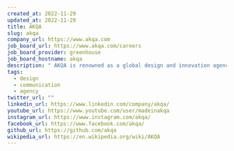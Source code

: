 ```yaml
---
created_at: 2022-11-29
updated_at: 2022-11-29
title: AKQA
slug: akqa
company_url: https://www.akqa.com
job_board_url: https://www.akqa.com/careers
job_board_provider: greenhouse
job_board_hostname: akqa
description: " AKQA is renowned as a global design and innovation agency."
tags:
  - design
  - communication
  - agency
twitter_url: ""
linkedin_url: https://www.linkedin.com/company/akqa/
youtube_url: https://www.youtube.com/user/madeinakqa
instagram_url: https://www.instagram.com/akqa/
facebook_url: https://www.facebook.com/akqa/
github_url: https://github.com/akqa
wikipedia_url: https://en.wikipedia.org/wiki/AKQA
---
```

